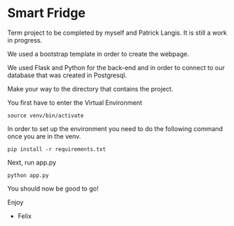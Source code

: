 # Smart Fridge 

Term project to be completed by myself and Patrick Langis. It is still a work in progress. 
 
 We used a bootstrap template in order to create the webpage. 
 
 We used Flask and Python for the back-end and in order to connect to our database that was created in Postgresql.  

 Make your way to the directory that contains the project. 

You first have to enter the Virtual Environment 

```
source venv/bin/activate
```

In order to set up the environment you need to do the following command once you are in the venv. 

```
pip install -r requirements.txt
```

Next, run app.py 


```
python app.py
```

You should now be good to go!

Enjoy

- Felix 